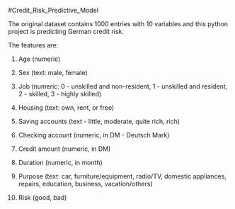 #Credit_Risk_Predictive_Model

The original dataset contains 1000 entries with 10 variables and this python project is predicting German credit risk. 

The features are:

1. Age (numeric)

2. Sex (text: male, female)

3. Job (numeric: 0 - unskilled and non-resident, 1 - unskilled and resident, 2 - skilled, 3 - highly skilled)

4. Housing (text: own, rent, or free)

5. Saving accounts (text - little, moderate, quite rich, rich)

6. Checking account (numeric, in DM - Deutsch Mark)

7. Credit amount (numeric, in DM)

8. Duration (numeric, in month)

9. Purpose (text: car, furniture/equipment, radio/TV, domestic appliances, repairs, education, business, vacation/others)

10. Risk (good, bad)
